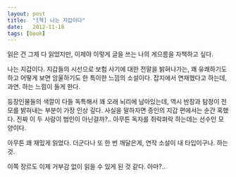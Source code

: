 ```yaml
---
layout: post
title:  "[책] 나는 지갑이다"
date:   2012-11-18
tags: [book]
---
```


읽은 건 그제 다 읽었지만, 이제야 이렇게 글을 쓰는 나의 게으름을 자책하고 싶다. 

나는 지갑이다. 지갑들의 시선으로 보험 사기에 대한 전말을 밝혀나가는, 꽤 유쾌하기도 하고 어떻게 보면 암울하기도 한 특이한 느낌의 소설이다. 
잡지에서 연재했다고 하는데, 과연. 하는 느낌이 들게 한다. 

등장인물들의 색깔이 다들 독특해서 꽤 오래 뇌리에 남아있는데, 역시 반장과 탐정이 전모를 밝혀내는 부분이 가장 인상 깊다. 사실을 말하자면 증인의 지갑 편에서는 순간 혹했다. 진짜 이 두 사람이 범인이 아닌걸까?.. 아무튼 독자를 쥐락펴락 하는데는 선수인 모양이다. 

아무튼 꽤 재밌게 읽었다. 더군다나 또 한 번 깨달은게, 연작 소설이 내 타입이구나. 하는 것. 

이쪽 장르도 이제 거부감 없이 읽을 수 있게 된 것 같다. 아마?..